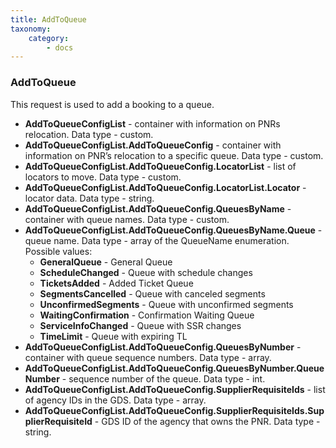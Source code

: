 ```yaml
---
title: AddToQueue
taxonomy:
    category:
        - docs
---
```


### AddToQueue

This request is used to add a booking to a queue.

- **AddToQueueConfigList** - container with information on PNRs relocation. Data type - custom.
- **AddToQueueConfigList.AddToQueueConfig** - container with information on PNR’s relocation to a specific queue. Data type - custom.
- **AddToQueueConfigList.AddToQueueConfig.LocatorList** - list of locators to move. Data type - custom.
- **AddToQueueConfigList.AddToQueueConfig.LocatorList.Locator** - locator data. Data type - string.
- **AddToQueueConfigList.AddToQueueConfig.QueuesByName** - container with queue names. Data type - custom.
- **AddToQueueConfigList.AddToQueueConfig.QueuesByName.Queue** - queue name. Data type - array of the QueueName enumeration. Possible values:
    * **GeneralQueue** - General Queue
    * **ScheduleChanged** - Queue with schedule changes
    * **TicketsAdded** - Added Ticket Queue
    * **SegmentsCancelled** - Queue with canceled segments
    * **UnconfirmedSegments** - Queue with unconfirmed segments
    * **WaitingConfirmation** - Confirmation Waiting Queue
    * **ServiceInfoChanged** - Queue with SSR changes
    * **TimeLimit** - Queue with expiring TL
- **AddToQueueConfigList.AddToQueueConfig.QueuesByNumber** - container with queue sequence numbers. Data type - array.
- **AddToQueueConfigList.AddToQueueConfig.QueuesByNumber.QueueNumber** - sequence number of the queue. Data type - int.
- **AddToQueueConfigList.AddToQueueConfig.SupplierRequisiteIds** - list of agency IDs in the GDS. Data type - array.
- **AddToQueueConfigList.AddToQueueConfig.SupplierRequisiteIds.SupplierRequisiteId** - GDS ID of the agency that owns the PNR. Data type - string.
